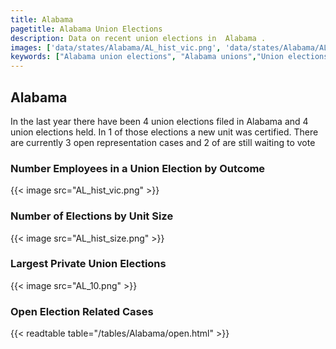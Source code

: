 ```yaml
---
title: Alabama
pagetitle: Alabama Union Elections
description: Data on recent union elections in  Alabama .
images: ['data/states/Alabama/AL_hist_vic.png', 'data/states/Alabama/AL_hist_size.png', 'data/states/Alabama/AL_10.png']
keywords: ["Alabama union elections", "Alabama unions","Union elections"]
---
```

##  Alabama

In the last year there have been 4 union elections filed in Alabama and 4 union elections held. In 1 of those elections a new unit was certified. There are currently 3 open representation cases and 2 of are still waiting to vote

### Number Employees in a Union Election by Outcome
{{< image src="AL_hist_vic.png" >}}

### Number of Elections by Unit Size
{{< image src="AL_hist_size.png" >}}

### Largest Private Union Elections
{{< image src="AL_10.png" >}}

### Open Election Related Cases
{{< readtable table="/tables/Alabama/open.html" >}}
